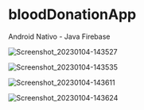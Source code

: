 # bloodDonationApp
Android Nativo - Java
Firebase 

![Screenshot_20230104-143527](https://user-images.githubusercontent.com/77510058/210616819-e5283eed-0d29-4266-92b5-3db5c0f1931c.png)

![Screenshot_20230104-143535](https://user-images.githubusercontent.com/77510058/210616807-09f8dbee-35f7-4b38-b375-25288756583b.png)

![Screenshot_20230104-143611](https://user-images.githubusercontent.com/77510058/210616816-230294da-cb08-4c8d-8d3a-ddaf645fb11a.png)

![Screenshot_20230104-143624](https://user-images.githubusercontent.com/77510058/210616818-a184c739-74f1-438f-91b6-e4e790995245.png)

